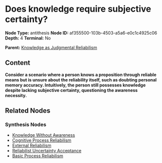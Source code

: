 # Does knowledge require subjective certainty?

**Node Type:** antithesis
**Node ID:** af355500-103b-4503-a5a6-e0c1c4925c06
**Depth:** 4
**Terminal:** No

**Parent:** [Knowledge as Judgmental Reliabilism](knowledge-as-judgmental-reliabilism-synthesis-8c2d7b5c-dbe5-47f7-90e8-12d43ddeb551.md)

## Content

**Consider a scenario where a person knows a proposition through reliable means but is unsure about the reliability itself, such as doubting personal memory accuracy. Intuitively, the person still possesses knowledge despite lacking subjective certainty, questioning the awareness necessity.**

## Related Nodes

### Synthesis Nodes

- [Knowledge Without Awareness](knowledge-without-awareness-synthesis-80e64105-71c5-4e15-8210-c0c264bbfaf0.md)
- [Cognitive Process Reliabilism](cognitive-process-reliabilism-synthesis-7200a2dd-c12d-476a-8c41-596f0847c498.md)
- [External Reliabilism](external-reliabilism-synthesis-b198cabe-818b-4dca-9e73-a0e19f068d21.md)
- [Reliabilist Uncertainty Acceptance](reliabilist-uncertainty-acceptance-synthesis-b5338b8a-fb23-4e9e-ba4e-8bb0efb92ec3.md)
- [Basic Process Reliabilism](basic-process-reliabilism-synthesis-7b24e719-970c-42b9-be0a-ceacde6443b9.md)
